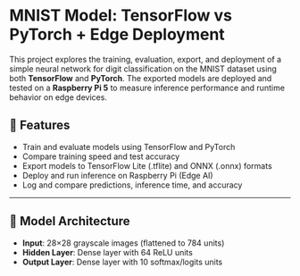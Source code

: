 # MNIST Model: TensorFlow vs PyTorch + Edge Deployment

This project explores the training, evaluation, export, and deployment of a simple neural network for digit classification on the MNIST dataset using both **TensorFlow** and **PyTorch**. The exported models are deployed and tested on a **Raspberry Pi 5** to measure inference performance and runtime behavior on edge devices.

## 🔧 Features

- Train and evaluate models using TensorFlow and PyTorch
- Compare training speed and test accuracy
- Export models to TensorFlow Lite (.tflite) and ONNX (.onnx) formats
- Deploy and run inference on Raspberry Pi (Edge AI)
- Log and compare predictions, inference time, and accuracy

---

## 🧠 Model Architecture

- **Input**: 28×28 grayscale images (flattened to 784 units)
- **Hidden Layer**: Dense layer with 64 ReLU units
- **Output Layer**: Dense layer with 10 softmax/logits units
